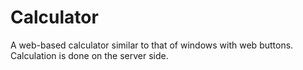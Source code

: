 # Calculator
 A web-based calculator similar to that of windows with web buttons. Calculation is done on the server side.
